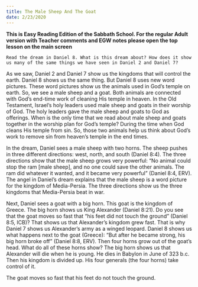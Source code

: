 ```yaml
---
title: The Male Sheep And The Goat
date: 2/23/2020
---
```


 **This is Easy Reading Edition of the Sabbath School. For the regular Adult version with Teacher comments and EGW notes please open the top lesson on the main screen** 

`Read the dream in Daniel 8. What is this dream about? How does it show us many of the same things we have seen in Daniel 2 and Daniel 7?`

As we saw, Daniel 2 and Daniel 7 show us the kingdoms that will control the earth. Daniel 8 shows us the same thing. But Daniel 8 uses new word pictures. These word pictures show us the animals used in God’s temple on earth. So, we see a male sheep and a goat. Both animals are connected with God’s end-time work of cleaning His temple in heaven. In the Old Testament, Israel’s holy leaders used male sheep and goats in their worship of God. The holy leaders gave the male sheep and goats to God as offerings. When is the only time that we read about male sheep and goats together in the worship plan for God’s temple? During the time when God cleans His temple from sin. So, those two animals help us think about God’s work to remove sin from heaven’s temple in the end times.

In the dream, Daniel sees a male sheep with two horns. The sheep pushes in three different directions: west, north, and south (Daniel 8:4). The three directions show that the male sheep grows very powerful: “No animal could stop the ram [male sheep], and no one could save the other animals. The ram did whatever it wanted, and it became very powerful” (Daniel 8:4, ERV). The angel in Daniel’s dream explains that the male sheep is a word picture for the kingdom of Media-Persia. The three directions show us the three kingdoms that Media-Persia beat in war.

Next, Daniel sees a goat with a big horn. This goat is the kingdom of Greece. The big horn shows us King Alexander (Daniel 8:21). Do you see that the goat moves so fast that “his feet did not touch the ground” (Daniel 8:5, ICB)? That shows us that Alexander’s kingdom grew fast. That is why Daniel 7 shows us Alexander’s army as a winged leopard. Daniel 8 shows us what happens next to the goat (Greece): “But after he became strong, his big horn broke off” (Daniel 8:8, ERV). Then four horns grow out of the goat’s head. What do all of these horns show? The big horn shows us that Alexander will die when he is young. He dies in Babylon in June of 323 b.c. Then his kingdom is divided up. His four generals (the four horns) take control of it.

The goat moves so fast that his feet do not touch the ground.
